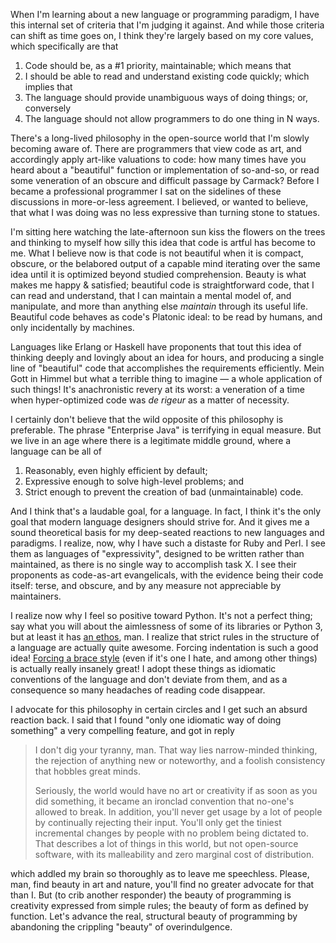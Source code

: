 When I'm learning about a new language or programming paradigm, I have this
internal set of criteria that I'm judging it against. And while those criteria
can shift as time goes on, I think they're largely based on my core values,
which specifically are that

1. Code should be, as a #1 priority, maintainable; which means that
2. I should be able to read and understand existing code quickly; which implies that
3. The language should provide unambiguous ways of doing things; or, conversely
4. The language should not allow programmers to do one thing in N ways.

There's a long-lived philosophy in the open-source world that I'm slowly
becoming aware of. There are programmers that view code as art, and accordingly
apply art-like valuations to code: how many times have you heard about a
"beautiful" function or implementation of so-and-so, or read some veneration of
an obscure and difficult passage by Carmack? Before I became a professional
programmer I sat on the sidelines of these discussions in more-or-less
agreement. I believed, or wanted to believe, that what I was doing was no less
expressive than turning stone to statues.

I'm sitting here watching the late-afternoon sun kiss the flowers on the trees
and thinking to myself how silly this idea that code is artful has become to
me. What I believe now is that code is not beautiful when it is compact,
obscure, or the belabored output of a capable mind iterating over the same idea
until it is optimized beyond studied comprehension. Beauty is what makes me
happy &amp; satisfied; beautiful code is straightforward code, that I can read
and understand, that I can maintain a mental model of, and manipulate, and more
than anything else *maintain* through its useful life. Beautiful code
behaves as code's Platonic ideal: to be read by humans, and only incidentally
by machines.

Languages like Erlang or Haskell have proponents that tout this idea of
thinking deeply and lovingly about an idea for hours, and producing a single
line of "beautiful" code that accomplishes the requirements efficiently. Mein
Gott in Himmel but what a terrible thing to imagine &mdash; a whole application
of such things! It's anachronistic revery at its worst: a veneration of a time
when hyper-optimized code was *de rigeur* as a matter of necessity.

I certainly don't believe that the wild opposite of this philosophy is
preferable. The phrase "Enterprise Java" is terrifying in equal measure. But we
live in an age where there is a legitimate middle ground, where a language can
be all of

1. Reasonably, even highly efficient by default;
2. Expressive enough to solve high-level problems; and
3. Strict enough to prevent the creation of bad (unmaintainable) code.

And I think that's a laudable goal, for a language. In fact, I think it's the
only goal that modern language designers should strive for. And it gives me a
sound theoretical basis for my deep-seated reactions to new languages and
paradigms. I realize, now, why I have such a distaste for Ruby and Perl. I see
them as languages of "expressivity", designed to be written rather than
maintained, as there is no single way to accomplish task X. I see their
proponents as code-as-art evangelicals, with the evidence being their code
itself: terse, and obscure, and by any measure not appreciable by maintainers.

I realize now why I feel so positive toward Python. It's not a perfect thing;
say what you will about the aimlessness of some of its libraries or Python 3,
but at least it has [an ethos][1], man. I realize that strict rules in the
structure of a language are actually quite awesome. Forcing indentation is such
a good idea! [Forcing a brace style][2] (even if it's one I hate, and among
other things) is actually really insanely great! I adopt these things as
idiomatic conventions of the language and don't deviate from them, and as a
consequence so many headaches of reading code disappear.

[1]: http://www.python.org/dev/peps/pep-0020
[2]: http://www.golang.org

I advocate for this philosophy in certain circles and I get such an absurd
reaction back. I said that I found "only one idiomatic way of doing something"
a very compelling feature, and got in reply

> I don't dig your tyranny, man. That way lies narrow-minded thinking,
> the rejection of anything new or noteworthy, and a foolish consistency
> that hobbles great minds.
>
> Seriously, the world would have no art or creativity if as soon as you did
> something, it became an ironclad convention that no-one's allowed to break.
> In addition, you'll never get usage by a lot of people by continually
> rejecting their input. You'll only get the tiniest incremental changes by
> people with no problem being dictated to. That describes a lot of things
> in this world, but not open-source software, with its malleability and zero
> marginal cost of distribution.

which addled my brain so thoroughly as to leave me speechless. Please, man,
find beauty in art and nature, you'll find no greater advocate for that than I.
But (to crib another responder) the beauty of programming is creativity
expressed from simple rules; the beauty of form as defined by function. Let's
advance the real, structural beauty of programming by abandoning the crippling
"beauty" of overindulgence.

